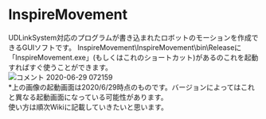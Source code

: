 # InspireMovement
UDLinkSystem対応のプログラムが書き込まれたロボットのモーションを作成できるGUIソフトです。
InspireMovement\InspireMovement\bin\Releaseに「InspireMovement.exe」(もしくはこれのショートカット)があるのこれを起動すればすぐ使うことができます。  
![コメント 2020-06-29 072159](https://user-images.githubusercontent.com/67456219/85959774-50088980-b9d9-11ea-8530-f6cf3eac5ddd.png)  
*上の画像の起動画面は2020/6/29時点のものです。バージョンによってはこれと異なる起動画面になっている可能性があります。  
使い方は順次Wikiに記載していきたいと思います。
